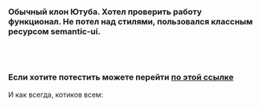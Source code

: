 <h3>Обычный клон Ютуба. Хотел проверить работу функционал. Не потел над стилями, пользовался классным ресурсом semantic-ui.</h3>
<br/>
<br/>
<h3>Если хотите потестить можете перейти <a href="https://romantic-tesla-84d036.netlify.app/">по этой ссылке </a></h3>

И как всегда, котиков всем: 
